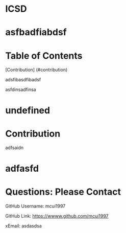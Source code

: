 

# ICSD

# asfbadfiabdsf

# Table of Contents

[Contribution] (#contribution)

adsfibasdfibadsf

asfdinsadfinsa

# undefined

# Contribution

adfsaidn

# adfasfd

# Questions: Please Contact

GitHub Username: mcui1997 

GitHub Link: https://wwww.github.com/mcui1997

xEmail: asdasdsa


